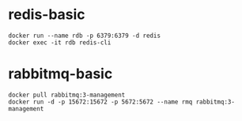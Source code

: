 # redis-basic
```console
docker run --name rdb -p 6379:6379 -d redis
docker exec -it rdb redis-cli
```

# rabbitmq-basic

```console
docker pull rabbitmq:3-management
docker run -d -p 15672:15672 -p 5672:5672 --name rmq rabbitmq:3-management
```